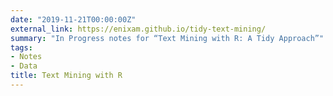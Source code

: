 ```yaml
---
date: "2019-11-21T00:00:00Z"
external_link: https://enixam.github.io/tidy-text-mining/
summary: "In Progress notes for “Text Mining with R: A Tidy Approach”" 
tags:
- Notes
- Data
title: Text Mining with R
---
```


